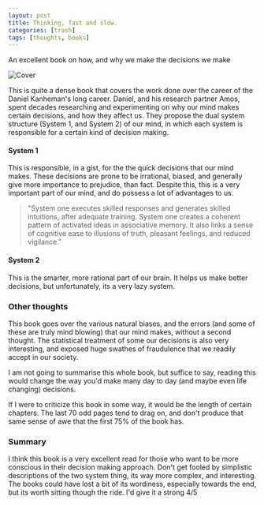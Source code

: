 ```yaml
---
layout: post
title: Thinking, fast and slow.
categories: [trash]
tags: [thoughts, books]
---
```



An excellent book on how, and why we make the decisions we make

![Cover](https://images-na.ssl-images-amazon.com/images/I/415i-TwUaNL._SX343_BO1,204,203,200_.jpg)

This is quite a dense book that covers the work done over the career of the Daniel Kanheman's long career. Daniel, and his research partner Amos, spent decades researching and experimenting on why our mind makes certain decisions, and how they affect us. They propose the dual system structure (System 1, and System 2) of our mind, in which each system is responsible for a certain kind of decision making.
#### System 1
This is responsible, in a gist, for the the quick decisions that our mind makes. These decisions are prone to be irrational, biased, and generally give more importance to prejudice, than fact. Despite this, this is a very important part of our mind, and do possess a lot of advantages to us.
> "System one executes skilled responses and generates skilled intuitions, after adequate training. System one creates a coherent pattern of activated ideas in associative memory. It also links a sense of cognitive ease to illusions of truth, pleasant feelings, and reduced vigilance."
#### System 2
This is the smarter, more rational part of our brain. It helps us make better decisions, but unfortunately, its a very lazy system.

### Other thoughts
This book goes over the various natural biases, and the errors (and some of these are truly mind blowing) that our mind makes, without a second thought.
The statistical treatment of some our decisions is also very interesting, and exposed huge swathes of fraudulence that we readily accept in our society.


I am not going to summarise this whole book, but suffice to say, reading this would change the way you'd make many day to day (and maybe even life changing) decisions.


If I were to criticize this book in some way, it would be the length of certain chapters. The last 70 odd pages tend to drag on, and don't produce that same sense of awe that the first 75% of the book has.
### Summary
I think this book is a very excellent read for those who want to be more conscious in their decision making approach.
Don't get fooled by simplistic descriptions of the two system thing, its way more complex, and interesting.
The books could have lost a bit of its wordiness, especially towards the end, but its worth sitting though the ride. I'd give it a strong 4/5
